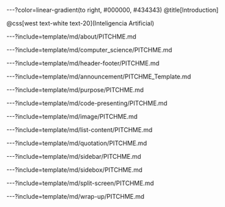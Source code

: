 ---?color=linear-gradient(to right, #000000, #434343)
@title[Introduction]

@css[west text-white text-20](Inteligencia Artificial)

---?include=template/md/about/PITCHME.md

---?include=template/md/computer_science/PITCHME.md

---?include=template/md/header-footer/PITCHME.md

---?include=template/md/announcement/PITCHME_Template.md

---?include=template/md/purpose/PITCHME.md

---?include=template/md/code-presenting/PITCHME.md

---?include=template/md/image/PITCHME.md

---?include=template/md/list-content/PITCHME.md

---?include=template/md/quotation/PITCHME.md

---?include=template/md/sidebar/PITCHME.md

---?include=template/md/sidebox/PITCHME.md

---?include=template/md/split-screen/PITCHME.md

---?include=template/md/wrap-up/PITCHME.md
